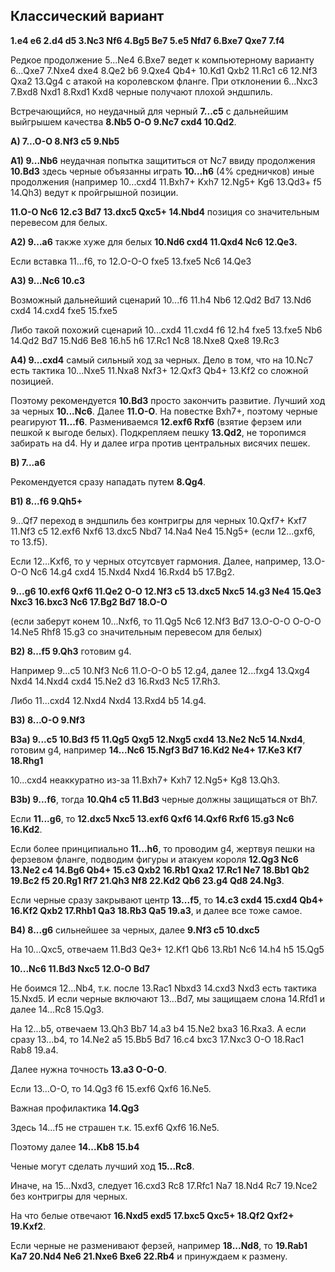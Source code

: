 ## Классический вариант

**1.e4 e6 2.d4 d5 3.Nc3 Nf6 4.Bg5 Be7 5.e5 Nfd7 6.Bxe7 Qxe7 7.f4**

Редкое продолжение 5...Ne4 6.Bxe7 ведет к компьютерному варианту 6...Qxe7 7.Nxe4 dxe4 8.Qe2 b6 9.Qxe4 Qb4+ 10.Kd1 Qxb2 11.Rc1 c6 12.Nf3 Qxa2 13.Qg4 с атакой на королевском фланге. При отклонении 6...Nxc3 7.Bxd8 Nxd1 8.Rxd1 Kxd8 черные получают плохой эндшпиль.

Встречающийся, но неудачный для черный **7...c5** с дальнейшим выйгрышем качества **8.Nb5 O-O 9.Nc7 cxd4 10.Qd2**.

**A) 7...O-O 8.Nf3 c5 9.Nb5**

**A1) 9...Nb6** неудачная попытка защититься от Nc7 ввиду продолжения **10.Bd3** здесь черные объязанны играть **10...h6** (4% средничков) иные продолжения (например 10...cxd4 11.Bxh7+ Kxh7 12.Ng5+ Kg6 13.Qd3+ f5 14.Qh3) ведут к пройгрышной позиции.

**11.O-O Nc6 12.c3 Bd7 13.dxc5 Qxc5+ 14.Nbd4** позиция со значительным перевесом для белых.

**A2) 9...a6** также хуже для белых **10.Nd6 cxd4 11.Qxd4 Nc6 12.Qe3.**

Если вставка 11...f6, то 12.O-O-O fxe5 13.fxe5 Nc6 14.Qe3

**A3) 9...Nc6 10.c3**

Возможный дальнейший сценарий 10...f6 11.h4 Nb6 12.Qd2 Bd7 13.Nd6 cxd4 14.cxd4 fxe5 15.fxe5

Либо такой похожий сценарий 10...cxd4 11.cxd4 f6 12.h4 fxe5 13.fxe5 Nb6 14.Qd2 Bd7 15.Nd6 Be8 16.h5 h6 17.Rc1 Nc8 18.Nxe8 Qxe8 19.Rc3

**A4) 9...cxd4** самый сильный ход за черных. Дело в том, что на 10.Nc7 есть тактика 10...Nxe5 11.Nxa8 Nxf3+ 12.Qxf3 Qb4+ 13.Kf2 со сложной позицией.

Поэтому рекомендуется **10.Bd3** просто закончить развитие. Лучший ход за черных **10...Nc6**. Далее **11.O-O**. На повестке Bxh7+, поэтому черные реагируют **11...f6**. Размениваемся **12.exf6 Rxf6** (взятие ферзем или пешкой к выгоде белых). Подкрепляем пешку **13.Qd2**, не торопимся забирать на d4. Ну и далее игра против центральных висячих пешек.

**B) 7...a6**

Рекомендуется сразу нападать путем **8.Qg4**.

**B1) 8...f6 9.Qh5+**

9...Qf7 переход в эндшпиль без контригры для черных  10.Qxf7+ Kxf7 11.Nf3 c5 12.exf6 Nxf6 13.dxc5 Nbd7 14.Na4 Ne4 15.Ng5+ (если 12...gxf6, то 13.f5).

Если 12...Kxf6, то у черных отсутсвует гармония. Далее, например, 13.O-O-O Nc6 14.g4 cxd4 15.Nxd4 Nxd4 16.Rxd4 b5 17.Bg2.

**9...g6 10.exf6 Qxf6 11.Qe2 O-O 12.Nf3 c5 13.dxc5 Nxc5 14.g3 Ne4 15.Qe3 Nxc3 16.bxc3 Nc6 17.Bg2 Bd7 18.O-O**

(если заберут конем 10...Nxf6, то 11.Qg5 Nc6 12.Nf3 Bd7 13.O-O-O O-O-O 14.Ne5 Rhf8 15.g3 со значительным перевесом для белых)

**B2) 8...f5 9.Qh3** готовим g4.

Например 9...c5 10.Nf3 Nc6 11.O-O-O b5 12.g4, далее 12...fxg4 13.Qxg4 Nxd4 14.Nxd4 cxd4 15.Ne2 d3 16.Rxd3 Nc5 17.Rh3.

Либо 11...cxd4 12.Nxd4 Nxd4 13.Rxd4 b5 14.g4.

**B3) 8...O-O 9.Nf3**

**B3a) 9...c5 10.Bd3 f5 11.Qg5 Qxg5 12.Nxg5 cxd4 13.Ne2 Nc5 14.Nxd4**, готовим g4, например **14...Nc6 15.Ngf3 Bd7 16.Kd2 Ne4+ 17.Ke3 Kf7 18.Rhg1** 

10...cxd4 неаккуратно из-за 11.Bxh7+ Kxh7 12.Ng5+ Kg8 13.Qh3.

**B3b) 9...f6**, тогда **10.Qh4 c5 11.Bd3** черные должны защищаться от Bh7.

Если **11...g6**, то **12.dxc5 Nxc5 13.exf6 Qxf6 14.Qxf6 Rxf6 15.g3 Nc6 16.Kd2**.

Если более принципиально **11...h6**, то проводим g4, жертвуя пешки на ферзевом фланге, подводим фигуры и атакуем короля **12.Qg3 Nc6 13.Ne2 c4 14.Bg6 Qb4+ 15.c3 Qxb2 16.Rb1 Qxa2 17.Rc1 Ne7 18.Bb1 Qb2 19.Bc2 f5 20.Rg1 Rf7 21.Qh3 Nf8 22.Kd2 Qb6 23.g4 Qd8 24.Ng3**.

Если черные сразу закрывают центр **13...f5**, то **14.c3 cxd4 15.cxd4 Qb4+ 16.Kf2 Qxb2 17.Rhb1 Qa3 18.Rb3 Qa5 19.a3**, и далее все тоже самое.

**B4) 8...g6** сильнейшее за черных, далее **9.Nf3 c5 10.dxc5**

На 10...Qxc5, отвечаем 11.Bd3 Qe3+ 12.Kf1 Qb6 13.Rb1 Nc6 14.h4 h5 15.Qg5

**10...Nc6 11.Bd3 Nxc5 12.O-O Bd7**

Не боимся 12...Nb4, т.к. после 13.Rac1 Nbxd3 14.cxd3 Nxd3 есть тактика 15.Nxd5. И если черные включают 13...Bd7, мы защищаем слона 14.Rfd1 и далее 14...Rc8 15.Qg3.

На 12...b5, отвечаем 13.Qh3 Bb7 14.a3 b4 15.Ne2 bxa3 16.Rxa3. А если сразу 13...b4, то 14.Ne2 a5 15.Bb5 Bd7 16.c4 bxc3 17.Nxc3 O-O 18.Rac1 Rab8 19.a4.

Далее нужна точность **13.a3 O-O-O**.

Если 13...O-O, то 14.Qg3 f6 15.exf6 Qxf6 16.Ne5.

Важная профилактика **14.Qg3**

Здесь 14...f5 не страшен т.к. 15.exf6 Qxf6 16.Ne5.

Поэтому далее **14...Kb8 15.b4**

Ченые могут сделать лучший ход **15...Rc8**.

Иначе, на 15...Nxd3, следует 16.cxd3 Rc8 17.Rfc1 Na7 18.Nd4 Rc7 19.Nce2 без контригры для черных.

На что белые отвечают **16.Nxd5 exd5 17.bxc5 Qxc5+ 18.Qf2 Qxf2+ 19.Kxf2**.

Если черные не разменивают ферзей, например **18...Nd8**, то **19.Rab1 Ka7 20.Nd4 Ne6 21.Nxe6 Bxe6 22.Rb4** и принуждаем к размену.